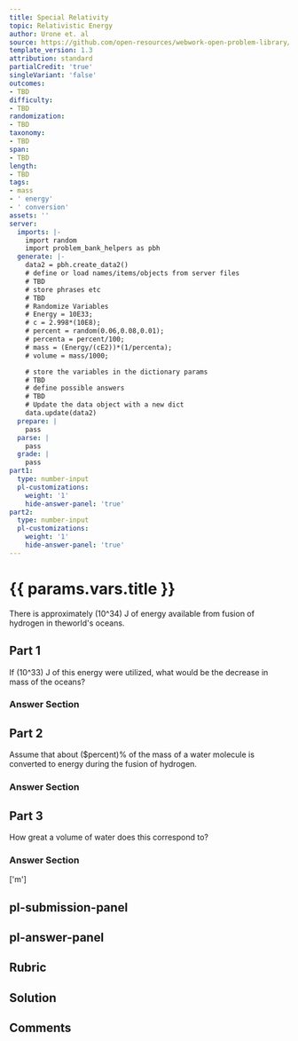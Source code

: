 ```yaml
---
title: Special Relativity
topic: Relativistic Energy
author: Urone et. al
source: https://github.com/open-resources/webwork-open-problem-library/tree/master/Contrib/BrockPhysics/College_Physics_Urone/28.Special_Relativity/28-06.Relativistic_Energy/NU_U17-28-06-008.pg
template_version: 1.3
attribution: standard
partialCredit: 'true'
singleVariant: 'false'
outcomes:
- TBD
difficulty:
- TBD
randomization:
- TBD
taxonomy:
- TBD
span:
- TBD
length:
- TBD
tags:
- mass
- ' energy'
- ' conversion'
assets: ''
server:
  imports: |-
    import random
    import problem_bank_helpers as pbh
  generate: |-
    data2 = pbh.create_data2()
    # define or load names/items/objects from server files
    # TBD
    # store phrases etc
    # TBD
    # Randomize Variables
    # Energy = 10E33;
    # c = 2.998*(10E8);
    # percent = random(0.06,0.08,0.01);
    # percenta = percent/100;
    # mass = (Energy/(cE2))*(1/percenta);
    # volume = mass/1000;

    # store the variables in the dictionary params
    # TBD
    # define possible answers
    # TBD
    # Update the data object with a new dict
    data.update(data2)
  prepare: |
    pass
  parse: |
    pass
  grade: |
    pass
part1:
  type: number-input
  pl-customizations:
    weight: '1'
    hide-answer-panel: 'true'
part2:
  type: number-input
  pl-customizations:
    weight: '1'
    hide-answer-panel: 'true'
---
```


# {{ params.vars.title }} 


There is approximately (10^34) J of energy available from fusion of hydrogen in theworld's oceans.

## Part 1 
If (10^33) J of this energy were utilized, what would be the decrease in mass of the oceans? 


 ### Answer Section

## Part 2 
Assume that about ($percent)% of the mass of a water molecule is converted to energy during the fusion of hydrogen. 


 ### Answer Section

## Part 3 
How great a volume of water does this correspond to? 


 ### Answer Section
['m']

## pl-submission-panel 


## pl-answer-panel 


## Rubric 


## Solution 


## Comments 


